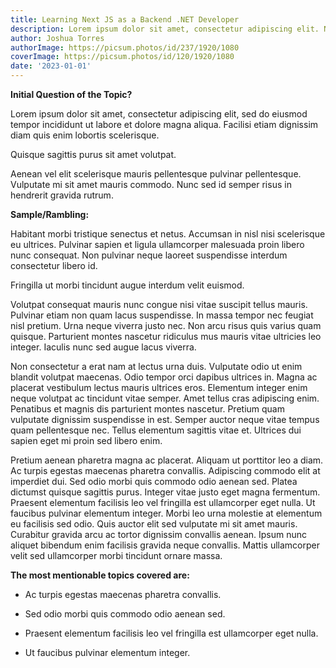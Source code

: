 ```yaml
---
title: Learning Next JS as a Backend .NET Developer
description: Lorem ipsum dolor sit amet, consectetur adipiscing elit. Nam egestas congue ultrices.
author: Joshua Torres
authorImage: https://picsum.photos/id/237/1920/1080
coverImage: https://picsum.photos/id/120/1920/1080
date: '2023-01-01'
---
```


**Initial Question of the Topic?**

Lorem ipsum dolor sit amet, consectetur adipiscing elit, sed do eiusmod tempor incididunt ut labore et dolore magna aliqua. Facilisi etiam dignissim diam quis enim lobortis scelerisque.

Quisque sagittis purus sit amet volutpat.

Aenean vel elit scelerisque mauris pellentesque pulvinar pellentesque. Vulputate mi sit amet mauris commodo. Nunc sed id semper risus in hendrerit gravida rutrum.

**Sample/Rambling:**

Habitant morbi tristique senectus et netus. Accumsan in nisl nisi scelerisque eu ultrices. Pulvinar sapien et ligula ullamcorper malesuada proin libero nunc consequat. Non pulvinar neque laoreet suspendisse interdum consectetur libero id.

Fringilla ut morbi tincidunt augue interdum velit euismod.

Volutpat consequat mauris nunc congue nisi vitae suscipit tellus mauris. Pulvinar etiam non quam lacus suspendisse. In massa tempor nec feugiat nisl pretium. Urna neque viverra justo nec. Non arcu risus quis varius quam quisque. Parturient montes nascetur ridiculus mus mauris vitae ultricies leo integer. Iaculis nunc sed augue lacus viverra.

Non consectetur a erat nam at lectus urna duis. Vulputate odio ut enim blandit volutpat maecenas. Odio tempor orci dapibus ultrices in. Magna ac placerat vestibulum lectus mauris ultrices eros. Elementum integer enim neque volutpat ac tincidunt vitae semper. Amet tellus cras adipiscing enim. Penatibus et magnis dis parturient montes nascetur. Pretium quam vulputate dignissim suspendisse in est. Semper auctor neque vitae tempus quam pellentesque nec. Tellus elementum sagittis vitae et. Ultrices dui sapien eget mi proin sed libero enim.

Pretium aenean pharetra magna ac placerat. Aliquam ut porttitor leo a diam. Ac turpis egestas maecenas pharetra convallis. Adipiscing commodo elit at imperdiet dui. Sed odio morbi quis commodo odio aenean sed. Platea dictumst quisque sagittis purus. Integer vitae justo eget magna fermentum. Praesent elementum facilisis leo vel fringilla est ullamcorper eget nulla. Ut faucibus pulvinar elementum integer. Morbi leo urna molestie at elementum eu facilisis sed odio. Quis auctor elit sed vulputate mi sit amet mauris. Curabitur gravida arcu ac tortor dignissim convallis aenean. Ipsum nunc aliquet bibendum enim facilisis gravida neque convallis. Mattis ullamcorper velit sed ullamcorper morbi tincidunt ornare massa.

**The most mentionable topics covered are:**

- Ac turpis egestas maecenas pharetra convallis.

- Sed odio morbi quis commodo odio aenean sed.

- Praesent elementum facilisis leo vel fringilla est ullamcorper eget nulla.

- Ut faucibus pulvinar elementum integer.
